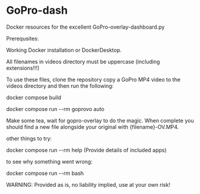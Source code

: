 # GoPro-dash
Docker resources for the excellent GoPro-overlay-dashboard.py


Prerequsites: 


Working Docker installation or DockerDesktop.


All filenames in videos directory must be uppercase (including extensions!!!)


To use these files, clone the repository copy a GoPro MP4 video
to the videos directory and then run the following:

docker compose build 

docker compose run --rm goprovo auto

Make some tea, wait for gopro-overlay to do the magic. When complete
you should find a new file alongside your original with {filename}-OV.MP4.

other things to try:

docker compose run --rm help (Provide details of included apps)

to see why something went wrong:

docker compose run --rm bash

WARNING: Provided as is, no liability implied, use at your own risk!

